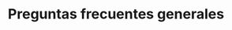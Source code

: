 ---
title: Preguntas frecuentes generales
linktitle: General
description: Preguntas y respuestas generales.
weight: 10
layout: faq
aliases:
  - /help/faq/general
---